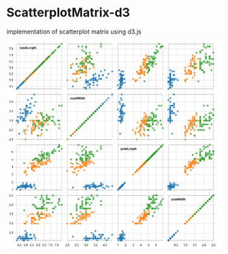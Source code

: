 # ScatterplotMatrix-d3
implementation of scatterplot matrix using d3.js

![res](https://github.com/Louise777/ScatterplotMatrix-d3/blob/master/res.jpg)
